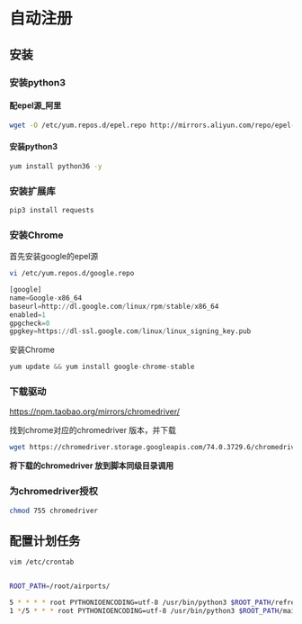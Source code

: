 # 自动注册

## 安装 
### 安装python3
#### 配epel源_阿里
```bash
wget -O /etc/yum.repos.d/epel.repo http://mirrors.aliyun.com/repo/epel-7.repo
```
#### 安装python3
```bash
yum install python36 -y 
```

### 安装扩展库
```bash
pip3 install requests
```
### 安装Chrome
首先安装google的epel源
```bash 
vi /etc/yum.repos.d/google.repo
```
```python 
[google]
name=Google-x86_64
baseurl=http://dl.google.com/linux/rpm/stable/x86_64
enabled=1
gpgcheck=0
gpgkey=https://dl-ssl.google.com/linux/linux_signing_key.pub 
```
安装Chrome
```python 
yum update && yum install google-chrome-stable
```
### 下载驱动
https://npm.taobao.org/mirrors/chromedriver/

找到chrome对应的chromedriver 版本，并下载
```bash 
wget https://chromedriver.storage.googleapis.com/74.0.3729.6/chromedriver_linux64.zip
```

**将下载的chromedriver 放到脚本同级目录调用** 

### 为chromedriver授权
```bash 
chmod 755 chromedriver
```


## 配置计划任务
```bash
vim /etc/crontab
```
```bash

ROOT_PATH=/root/airports/

5 * * * * root PYTHONIOENCODING=utf-8 /usr/bin/python3 $ROOT_PATH/refresh.py >> $ROOT_PATH/logs/refresh.log 2>&1
1 */5 * * * root PYTHONIOENCODING=utf-8 /usr/bin/python3 $ROOT_PATH/main.py >> $ROOT_PATH/logs/reg.log 2>&1
```